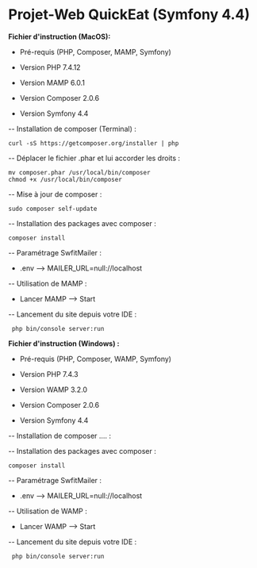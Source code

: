 # Projet-Web QuickEat (Symfony 4.4)

**Fichier d'instruction (MacOS):**

- Pré-requis (PHP, Composer, MAMP, Symfony)

- Version PHP 7.4.12
- Version MAMP 6.0.1
- Version Composer 2.0.6
- Version Symfony 4.4

-- Installation de composer (Terminal) :

	curl -sS https://getcomposer.org/installer | php

-- Déplacer le fichier .phar et lui accorder les droits :

	mv composer.phar /usr/local/bin/composer
	chmod +x /usr/local/bin/composer
		
-- Mise à jour de composer :
      
	sudo composer self-update

-- Installation des packages avec composer :

    composer install

-- Paramétrage SwfitMailer :
 
- .env --> MAILER_URL=null://localhost

-- Utilisation de MAMP :

- Lancer MAMP --> Start 

-- Lancement du site depuis votre IDE :

     php bin/console server:run
        
**Fichier d'instruction (Windows) :**

- Pré-requis (PHP, Composer, WAMP, Symfony)

- Version PHP 7.4.3
- Version WAMP 3.2.0
- Version Composer 2.0.6
- Version Symfony 4.4

-- Installation de composer .... :


-- Installation des packages avec composer :

    composer install
    
-- Paramétrage SwfitMailer :
     
- .env --> MAILER_URL=null://localhost
    
-- Utilisation de WAMP :

- Lancer WAMP --> Start 

-- Lancement du site depuis votre IDE :

     php bin/console server:run




